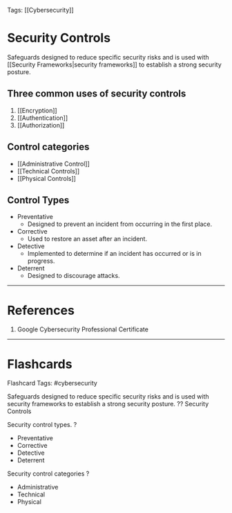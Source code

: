 Tags: [[Cybersecurity]]

# Security Controls

Safeguards designed to reduce specific security risks and is used with [[Security Frameworks|security frameworks]] to establish a strong security posture.

## Three common uses of security controls

1. [[Encryption]]
2. [[Authentication]]
3. [[Authorization]]

## Control categories

- [[Administrative Control]]
- [[Technical Controls]]
- [[Physical Controls]]

## Control Types

- Preventative
  - Designed to prevent an incident from occurring in the first place.
- Corrective
  - Used to restore an asset after an incident.
- Detective
  - Implemented to determine if an incident has occurred or is in progress.
- Deterrent
  - Designed to discourage attacks.

---

# References

1. Google Cybersecurity Professional Certificate

---

# Flashcards

Flashcard Tags: #cybersecurity

Safeguards designed to reduce specific security risks and is used with security frameworks to establish a strong security posture.
??
Security Controls

<!--SR:!2024-05-15,16,290!2024-05-26,15,250-->

Security control types.
?

- Preventative
- Corrective
- Detective
- Deterrent
<!--SR:!2024-05-22,11,212-->

Security control categories
?

- Administrative
- Technical
- Physical
<!--SR:!2024-05-16,14,290-->
